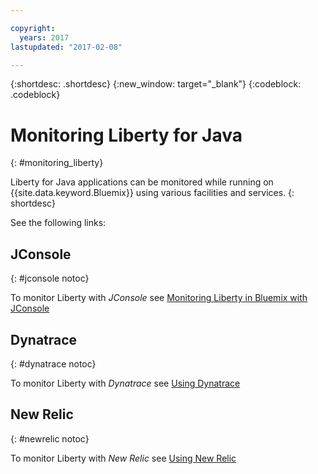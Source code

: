 ```yaml
---

copyright:
  years: 2017
lastupdated: "2017-02-08"

---
```


{:shortdesc: .shortdesc}
{:new_window: target="_blank"}
{:codeblock: .codeblock}

# Monitoring Liberty for Java
{: #monitoring_liberty}

Liberty for Java applications can be monitored while running on {{site.data.keyword.Bluemix}} using various facilities and services.
{: shortdesc}

See the following links:

## JConsole
{: #jconsole notoc}

To monitor Liberty with *JConsole* see [Monitoring Liberty in Bluemix with JConsole](jconsole.html)

## Dynatrace
{: #dynatrace notoc}

To monitor Liberty with *Dynatrace* see [Using Dynatrace](dynatrace.html)

## New Relic
{: #newrelic notoc}

To monitor Liberty with *New Relic* see [Using New Relic](newRelic.html)

